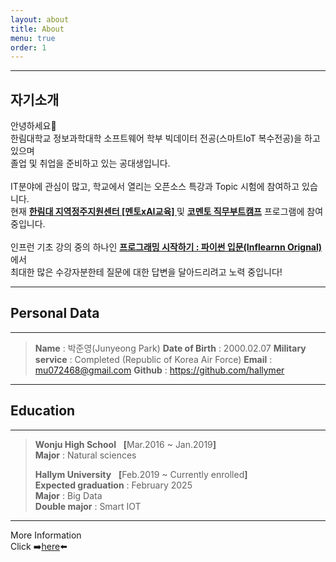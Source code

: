 ```yaml
---
layout: about
title: About
menu: true
order: 1
---
```


***
## 자기소개

안녕하세요👋 <br>
한림대학교 정보과학대학 소프트웨어 학부 빅데이터 전공(스마트IoT 복수전공)을 하고 있으며<br> 
졸업 및 취업을 준비하고 있는 공대생입니다.
<br>
<br>
IT분야에 관심이 많고, 학교에서 열리는 오픈소스 특강과 Topic 시험에 참여하고 있습니다.<br>
현재 <A href = "https://classum.notion.site/G-Stay-xAI-1-79d1c64eb0c04ae999667a44c09d1cfc"><b>한림대 지역정주지원센터 [멘토xAI교육] </b></A> 및 <A href="https://www.hallym.ac.kr/hallym_univ/sub05/cP3/sCP1?action=read&nttId=16328499&pageIndex=1&searchType=0&searchWrd=%EC%A7%81%EB%AC%B4%EB%B6%80%ED%8A%B8"><b>코멘토 직무부트캠프</b></A> 프로그램에 참여 중입니다.
<br>
<br>
인프런 기초 강의 중의 하나인 <A href="https://www.inflearn.com/course/%ED%94%84%EB%A1%9C%EA%B7%B8%EB%9E%98%EB%B0%8D-%ED%8C%8C%EC%9D%B4%EC%8D%AC-%EC%9E%85%EB%AC%B8-%EC%9D%B8%ED%94%84%EB%9F%B0-%EC%98%A4%EB%A6%AC%EC%A7%80%EB%84%90/"><b>프로그래밍 시작하기 : 파이썬 입문(Inflearnn Orignal)</b></A>에서<br>
최대한 많은 수강자분한테 질문에 대한 답변을 달아드리려고 노력 중입니다!

---

<!-- <center>
<span style=
"font-size:170%;
font-weight:bold">
박준영
</span>
</center>

<center><b>Major</b> : Big Data<br><b>Double major</b> : Smart IOT</center>

<center>Hallym University</center>

<center>1 Hallimdaehak-gil, Chuncheon-si, Gangwon-do, Republic of Korea</center> -->

## Personal Data
---
> <b>Name</b> : 박준영(Junyeong Park)
> <b>Date of Birth</b> : 2000.02.07
> <b>Military service</b> : Completed (Republic of Korea Air Force)
> <b>Email</b> : mu072468@gmail.com
> <b>Github</b> : <a href="https://github.com/hallymer">https://github.com/hallymer</a>

---
## Education
---

> <b>Wonju High School</b> &nbsp; <b>[</b>Mar.2016 ~ Jan.2019<b>]</b>
> <br><b>Major</b> : Natural sciences
>
> <b>Hallym University</b> &nbsp; <b>[</b>Feb.2019 ~ Currently enrolled<b>]</b>
> <br><b>Expected graduation</b> : February 2025
> <br><b>Major</b> : Big Data
> <br><b>Double major</b> : Smart IOT

---
More Information <br>
Click ➡️<A href = "https://github.com/hallymer/RESUME">here</A>⬅️